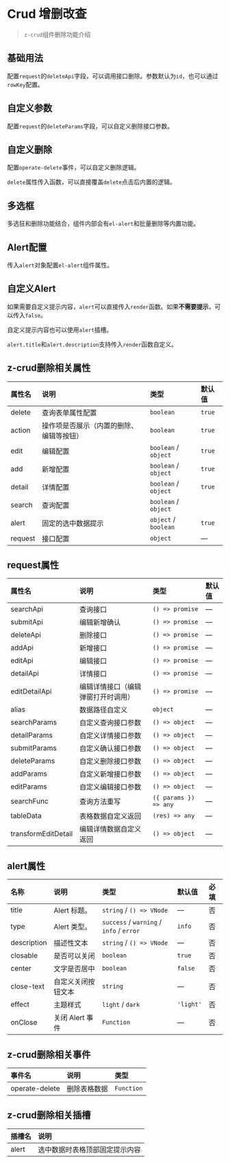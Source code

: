 # Crud 增删改查

> `z-crud`组件删除功能介绍

## 基础用法

配置`request`的`deleteApi`字段，可以调用接口删除。参数默认为`id`，也可以通过`rowKey`配置。

<preview path="../demo/crud-delete/normal.vue" />

## 自定义参数

配置`request`的`deleteParams`字段，可以自定义删除接口参数。

<preview path="../demo/crud-delete/params.vue" />

## 自定义删除

配置`operate-delete`事件，可以自定义删除逻辑。

<preview path="../demo/crud-delete/custom-delete.vue" />

`delete`属性传入函数，可以直接覆盖`delete`点击后内置的逻辑。

<preview path="../demo/crud-delete/custom-delete-logic.vue" />

## 多选框

多选狂和删除功能结合，组件内部会有`el-alert`和批量删除等内置功能。

<preview path="../demo/crud-delete/checkbox.vue" />

## Alert配置

传入`alert`对象配置`el-alert`组件属性。

<preview path="../demo/crud-delete/alert.vue" />

## 自定义Alert

如果需要自定义提示内容，`alert`可以直接传入`render`函数。如果**不需要提示**，可以传入`false`。

<preview path="../demo/crud-delete/custom-alert.vue" />

自定义提示内容也可以使用`alert`插槽。

<preview path="../demo/crud-delete/alert-slot.vue" />

`alert.title`和`alert.description`支持传入`render`函数自定义。

<preview path="../demo/crud-delete/alert-props.vue" />

## z-crud删除相关属性

| 属性名  | 说明                                     | 类型                 | 默认值 |
| :------ | :--------------------------------------- | :------------------- | :----- |
| delete  | 查询表单属性配置                         | `boolean`            | `true` |
| action  | 操作项是否展示（内置的删除、编辑等按钮） | `boolean`            | `true` |
| edit    | 编辑配置                                 | `boolean` / `object` | `true` |
| add     | 新增配置                                 | `boolean` / `object` | `true` |
| detail  | 详情配置                                 | `boolean` / `object` | `true` |
| search  | 查询配置                                 | `boolean` / `object` |
| alert   | 固定的选中数据提示                       | `object` / `boolean` | `true` |
| request | 接口配置                                 | `object`             | —      |

## request属性

| 属性名              | 说明                               | 类型                  | 默认值 |
| :------------------ | :--------------------------------- | :-------------------- | :----- |
| searchApi           | 查询接口                           | `() => promise`       | —      |
| submitApi           | 编辑新增确认                       | `() => promise`       | —      |
| deleteApi           | 删除接口                           | `() => promise`       | —      |
| addApi              | 新增接口                           | `() => promise`       | —      |
| editApi             | 编辑接口                           | `() => promise`       | —      |
| detailApi           | 详情接口                           | `() => promise`       | —      |
| editDetailApi       | 编辑详情接口（编辑弹窗打开时调用） | `() => promise`       | —      |
| alias               | 数据路径自定义                     | `object`              | —      |
| searchParams        | 自定义查询接口参数                 | `() => object`        | —      |
| detailParams        | 自定义详情接口参数                 | `() => object`        | —      |
| submitParams        | 自定义确认接口参数                 | `() => object`        | —      |
| deleteParams        | 自定义删除接口参数                 | `() => object`        | —      |
| addParams           | 自定义新增接口参数                 | `() => object`        | —      |
| editParams          | 自定义编辑接口参数                 | `() => object`        | —      |
| searchFunc          | 查询方法重写                       | `({ params }) => any` | —      |
| tableData           | 表格数据自定义返回                 | `(res) => any`        | —      |
| transformEditDetail | 编辑详情数据自定义返回             | `() => object`        | —      |

## alert属性

| 名称        | 说明               | 类型                                     | 默认值    | 必填 |
| :---------- | :----------------- | :--------------------------------------- | :-------- | :--- |
| title       | Alert 标题。       | `string` / `() => VNode`                 | —         | 否   |
| type        | Alert 类型。       | `success` / `warning` / `info` / `error` | `info`    | 否   |
| description | 描述性文本         | `string` / `() => VNode`                 | —         | 否   |
| closable    | 是否可以关闭       | `boolean`                                | `true`    | 否   |
| center      | 文字是否居中       | `boolean`                                | `false`   | 否   |
| close-text  | 自定义关闭按钮文本 | `string`                                 | —         | 否   |
| effect      | 主题样式           | `light` / `dark`                         | `'light'` | 否   |
| onClose     | 关闭 Alert 事件    | `Function`                               | —         | 否   |

## z-crud删除相关事件

| 事件名         | 说明         | 类型       |
| :------------- | :----------- | :--------- |
| operate-delete | 删除表格数据 | `Function` |

## z-crud删除相关插槽

| 插槽名 | 说明                           |
| :----- | :----------------------------- |
| alert  | 选中数据时表格顶部固定提示内容 |
